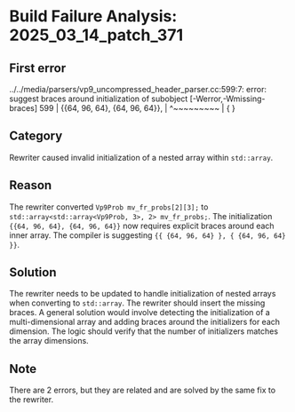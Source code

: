 # Build Failure Analysis: 2025_03_14_patch_371

## First error

../../media/parsers/vp9_uncompressed_header_parser.cc:599:7: error: suggest braces around initialization of subobject [-Werror,-Wmissing-braces]
  599 |     {{64, 96, 64}, {64, 96, 64}},
      |       ^~~~~~~~~~
      |       {         }

## Category
Rewriter caused invalid initialization of a nested array within `std::array`.

## Reason
The rewriter converted `Vp9Prob mv_fr_probs[2][3];` to `std::array<std::array<Vp9Prob, 3>, 2> mv_fr_probs;`.  The initialization `{{64, 96, 64}, {64, 96, 64}}` now requires explicit braces around each inner array. The compiler is suggesting `{{ {64, 96, 64} }, { {64, 96, 64} }}`.

## Solution
The rewriter needs to be updated to handle initialization of nested arrays when converting to `std::array`. The rewriter should insert the missing braces. A general solution would involve detecting the initialization of a multi-dimensional array and adding braces around the initializers for each dimension. The logic should verify that the number of initializers matches the array dimensions.

## Note
There are 2 errors, but they are related and are solved by the same fix to the rewriter.